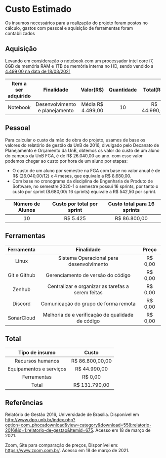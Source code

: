 # Custo Estimado 

Os insumos necessários para a realização do projeto foram postos no cálculo, gastos com pessoal e aquisição de ferramentas foram contabilizados

## Aquisição 

Levando em consideração o notebook com um processador intel core i7, 8GB de memória RAM e 1TB de memória interna no HD, sendo vendido a [4.499,00 na data de 18/03/2021](https://www.zoom.com.br/notebook/notebook-lenovo-ideapad-s145-intel-core-i7-8565u-15-6-8gb-hd-1-tb-geforce-mx110-windows-10?_lc=11&highlightedItemID=248369648#lista-de-ofertas)

|Item a ser adquirido|Finalidade|Valor(R$)|Quantidade|Total(R$)|Fornecedor|
|:------------------:|:--------:|:-------:|:--------:|:-------:|:--------:|
|Notebook            |Desenvolvimento e planejamento|Média R$ 4.499,00|10|R$ 44.990,00|Vários fornecedores|

## Pessoal 

Para calcular o custo da mão de obra do projeto, usamos de base os valores do relatório de gestão da UnB de 2016, divulgado pelo Decanato de Planejamento e Orçamento da UnB, obtemos os valor do custo de um aluno do campus da UnB FGA, é de R$ 26.040,00 ao ano. com esse valor podemos chegar ao custo por hora de um aluno por etapas:

* O custo de um aluno por semestre na FGA com base no valor anual  é de R$ (26.040,00/12) x 4 meses, que equivale a R$ 8.680,00.
* Com base no cronograma da disciplina de Engenharia de Produto de Software, no semestre 2020-1 o semestre possui 16 sprints, por tanto o custo por sprint (8.680,00/ 16 sprints) equivale a  R$ 542,50 por sprint.

|Número de Alunos| Custo por total por sprint | Custo total para 16 sprints | 
|:---:|:------------:|:-------------------:|
|10| R$ 5.425 | R$ 86.800,00 |


## Ferramentas

|Ferramenta|Finalidade|Preço|
|:--------:|:--------:|:---:|
|Linux|Sistema Operacional para desenvolvimento|R$ 0,00|
|Git e Github|Gerenciamento de versão do código|R$ 0,00|
|Zenhub|Centralizar e organizar as tarefas a serem feitas|R$ 0,00|
|Discord|Comunicação do grupo de forma remota|R$ 0,00|
|SonarCloud|Melhoria de e verificação de qualidade de código|R$ 0,00|


## Total

|Tipo de insumo|Custo|
|:------------:|:---:|
|Recursos humanos| R$ 86.800,00,00|
|Equipamentos e serviços| R$ 44.990,00|  
|Ferramentas| R$ 0,00|  
|Total|R$ 131.790,00|  

## Referências

Relatório de Gestão 2016, Universidade de Brasília. Disponível em http://www.dpo.unb.br/index.php?option=com_phocadownload&view=category&download=558:relatorio-2016&id=1:relatorio-de-gestao&Itemid=675. Acesso em 18 de março de 2021.

Zoom, Site para comparação de preços, Disponível em: https://www.zoom.com.br/. Acesso em 18 de março de 2021.